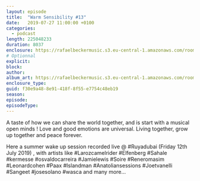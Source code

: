 ```yaml
---
layout: episode
title:  "Warm Sensibility #13"
date:   2019-07-27 11:00:00 +0100
categories:
  - podcast
length: 225048233
duration: 8037
enclosure: https://rafaelbeckermusic.s3.eu-central-1.amazonaws.com/room-service/episodes/ws13.mp3
# Optionnal
explicit: 
block: 
author: 
album_art: https://rafaelbeckermusic.s3.eu-central-1.amazonaws.com/room-service/album_art/ws13.jpeg
enclosure_type: 
guid: f30e9a48-8e91-418f-8f55-e7754c48eb19
season: 
episode: 
episodeType: 
---
```

A taste of how we can share the world together, and is start with a musical open minds ! Love and good emotions are universal. Living together, grow up together and peace forever. 

Here a summer wake up session recorded live @ #Ruyadubai (Friday 12th July 2019) , with artists like #Larozcamelrider #Elfenberg #Sahale #kermesse #osvaldocarreira #Jamielewis #Soire #Reneromasim #Leonardcohen #Paax #Islandman #Anatoliansessions #Joetvanelli #Sangeet #josesolano #wasca and many more...